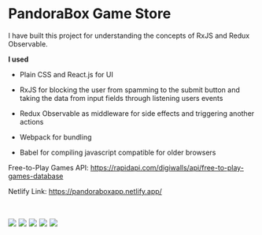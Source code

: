 # **PandoraBox Game Store**  
  

I have built this project for understanding the concepts of RxJS and Redux Observable.
  
  

**I used**  
  

- Plain CSS and React.js for UI  
  

- RxJS for blocking the user from spamming to the submit button and taking the data from input fields through listening users events  
  

- Redux Observable as middleware for side effects and triggering another actions  
  

- Webpack for bundling  
  

- Babel for compiling javascript compatible for older browsers  
  

Free-to-Play Games API: https://rapidapi.com/digiwalls/api/free-to-play-games-database  
  

Netlify Link: https://pandoraboxapp.netlify.app/  
  

![]()  

<img
src=“https://raw.githubusercontent.com/ufukdev34/PandoraBox/main/src/assets/images/login.png”
raw=true
/>
<img
src=“https://raw.githubusercontent.com/ufukdev34/PandoraBox/main/src/assets/images/1.png”
raw=true
/>
<img
src=“https://raw.githubusercontent.com/ufukdev34/PandoraBox/main/src/assets/images/2.png”
raw=true
/>
<img
src=“https://raw.githubusercontent.com/ufukdev34/PandoraBox/main/src/assets/images/3.png”
raw=true
/>
<img
src=“https://raw.githubusercontent.com/ufukdev34/PandoraBox/main/src/assets/images/4.png”
raw=true
/>
----